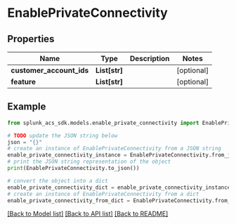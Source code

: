 # EnablePrivateConnectivity


## Properties

Name | Type | Description | Notes
------------ | ------------- | ------------- | -------------
**customer_account_ids** | **List[str]** |  | [optional] 
**feature** | **List[str]** |  | [optional] 

## Example

```python
from splunk_acs_sdk.models.enable_private_connectivity import EnablePrivateConnectivity

# TODO update the JSON string below
json = "{}"
# create an instance of EnablePrivateConnectivity from a JSON string
enable_private_connectivity_instance = EnablePrivateConnectivity.from_json(json)
# print the JSON string representation of the object
print(EnablePrivateConnectivity.to_json())

# convert the object into a dict
enable_private_connectivity_dict = enable_private_connectivity_instance.to_dict()
# create an instance of EnablePrivateConnectivity from a dict
enable_private_connectivity_from_dict = EnablePrivateConnectivity.from_dict(enable_private_connectivity_dict)
```
[[Back to Model list]](../README.md#documentation-for-models) [[Back to API list]](../README.md#documentation-for-api-endpoints) [[Back to README]](../README.md)


